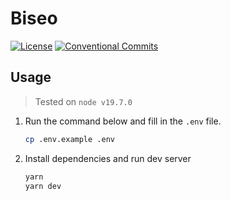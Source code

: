 # Biseo

[![License][badge/license]][license]
[![Conventional Commits][badge/conventional-commits]][conventional-commits]

## Usage
> Tested on `node v19.7.0`

1. Run the command below and fill in the `.env` file.

   ```bash
   cp .env.example .env
   ```

2. Install dependencies and run dev server

    ```bash
    yarn
    yarn dev
    ```

[badge/conventional-commits]: https://img.shields.io/badge/Conventional%20Commits-1.0.0-%23FE5196?logo=conventionalcommits&logoColor=white
[badge/license]: https://img.shields.io/github/license/sparcs-kaist/biseo?color=black
[conventional-commits]: https://conventionalcommits.org
[license]: https://github.com/sparcs-kaist/biseo/blob/main/LICENSE
